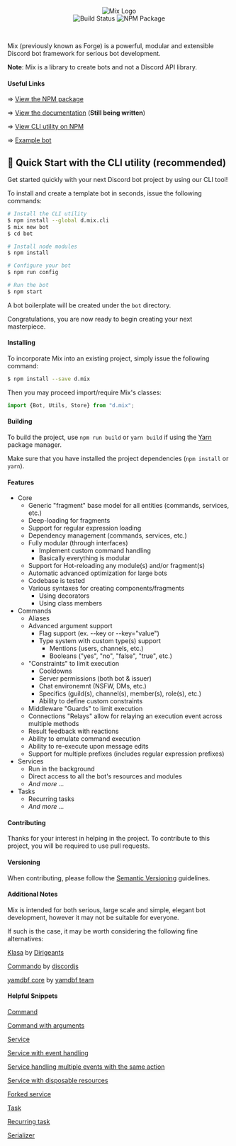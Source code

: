<p align="center">
  <img alt="Mix Logo" src="https://raw.githubusercontent.com/discord-mix/mix/dev-2.0/logo-large.png">
  <br />
  <img alt="Build Status" src="https://travis-ci.com/discord-mix/mix.svg?branch=dev-2.0">
  <img alt="NPM Package" src="https://badge.fury.io/js/%40cloudrex%2Fforge.svg">
</p>

<br/>

Mix (previously known as Forge) is a powerful, modular and extensible Discord bot framework for serious bot development.

**Note**: Mix is a library to create bots and not a Discord API library.

#### Useful Links

=> [View the NPM package](https://www.npmjs.com/package/@cloudrex/forge)

=> [View the documentation](https://cloudrex.gitbook.io/forge/) (**Still being written**)

=> [View CLI utility on NPM](https://www.npmjs.com/package/d.mix.cli)

=> [Example bot](https://github.com/discord-mix/example-bot)

## 🍭 Quick Start with the CLI utility (recommended)

Get started quickly with your next Discord bot project by using our CLI tool!

To install and create a template bot in seconds, issue the following commands:

```bash
# Install the CLI utility
$ npm install --global d.mix.cli
$ mix new bot
$ cd bot

# Install node modules
$ npm install

# Configure your bot
$ npm run config

# Run the bot
$ npm start
```

A bot boilerplate will be created under the `bot` directory.

Congratulations, you are now ready to begin creating your next masterpiece.

#### Installing

To incorporate Mix into an existing project, simply issue the following command:

```bash
$ npm install --save d.mix
```

Then you may proceed import/require Mix's classes:

```ts
import {Bot, Utils, Store} from "d.mix";
```

#### Building

To build the project, use `npm run build` or `yarn build` if using the [Yarn](https://yarnpkg.com/) package manager.

Make sure that you have installed the project dependencies (`npm install` or `yarn`).

#### Features

* Core
    * Generic "fragment" base model for all entities (commands, services, etc.)
    * Deep-loading for fragments
    * Support for regular expression loading
    * Dependency management (commands, services, etc.)
    * Fully modular (through interfaces)
        * Implement custom command handling
        * Basically everything is modular
    * Support for Hot-reloading any module(s) and/or fragment(s)
    * Automatic advanced optimization for large bots
    * Codebase is tested
    * Various syntaxes for creating components/fragments
        * Using decorators
        * Using class members
* Commands
    * Aliases
    * Advanced argument support
        * Flag support (ex. --key or --key="value")
        * Type system with custom type(s) support
            * Mentions (users, channels, etc.)
            * Booleans ("yes", "no", "false", "true", etc.)
    * "Constraints" to limit execution
        * Cooldowns
        * Server permissions (both bot & issuer)
        * Chat environemnt (NSFW, DMs, etc.)
        * Specifics (guild(s), channel(s), member(s), role(s), etc.)
        * Ability to define custom constraints
    * Middleware "Guards" to limit execution
    * Connections "Relays" allow for relaying an execution event across multiple methods
    * Result feedback with reactions
    * Ability to emulate command execution
    * Ability to re-execute upon message edits
    * Support for multiple prefixes (includes regular expression prefixes)
* Services
    * Run in the background
    * Direct access to all the bot's resources and modules
    * *And more ...*
* Tasks
    * Recurring tasks
    * *And more ...*

#### Contributing

Thanks for your interest in helping in the project. To contribute to this project, you will be required to use pull requests.

#### Versioning

When contributing, please follow the [Semantic Versioning](https://semver.org/) guidelines.

#### Additional Notes

Mix is intended for both serious, large scale and simple, elegant bot development, however it may not be suitable for everyone.

If such is the case, it may be worth considering the following fine alternatives:

[Klasa](https://github.com/dirigeants/klasa) by [Dirigeants](https://github.com/dirigeants)

[Commando](https://github.com/discordjs/Commando) by [discordjs](https://github.com/discordjs)

[yamdbf core](https://github.com/yamdbf/core) by [yamdbf team](https://github.com/yamdbf)

#### Helpful Snippets

[Command](https://github.com/discord-mix/mix/blob/dev-2.0/EXAMPLES.MD#command)

[Command with arguments](https://github.com/discord-mix/mix/blob/dev-2.0/EXAMPLES.MD#command-with-arguments)

[Service](https://github.com/discord-mix/mix/blob/dev-2.0/EXAMPLES.MD#service)

[Service with event handling](https://github.com/discord-mix/mix/blob/dev-2.0/EXAMPLES.MD#service-with-event-handling)

[Service handling multiple events with the same action](https://github.com/discord-mix/mix/blob/dev-2.0/EXAMPLES.MD#service-handling-multiple-events-with-the-same-action)

[Service with disposable resources](https://github.com/discord-mix/mix/blob/dev-2.0/EXAMPLES.MD#service-with-disposable-resources)

[Forked service](https://github.com/discord-mix/mix/blob/dev-2.0/EXAMPLES.MD#forked-service)

[Task](https://github.com/discord-mix/mix/blob/dev-2.0/EXAMPLES.MD#task)

[Recurring task](https://github.com/discord-mix/mix/blob/dev-2.0/EXAMPLES.MD#recurring-task)

[Serializer](https://github.com/discord-mix/mix/blob/dev-2.0/EXAMPLES.MD#serializer)
